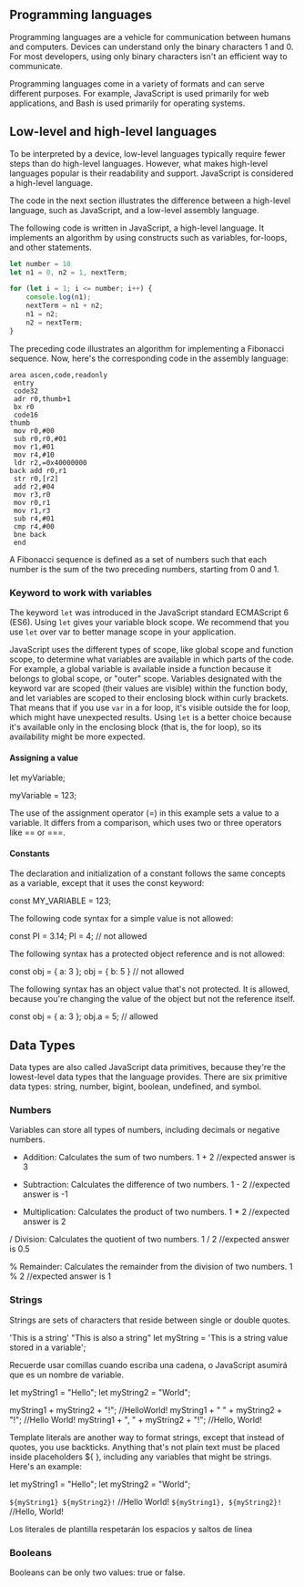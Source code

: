 
## Programming languages

Programming languages are a vehicle for communication between humans and computers. Devices can understand only the binary characters 1 and 0.
For most developers, using only binary characters isn't an efficient way to communicate.

Programming languages come in a variety of formats and can serve different purposes.
For example, JavaScript is used primarily for web applications, and Bash is used primarily for operating systems.

## Low-level and high-level languages

To be interpreted by a device, low-level languages typically require fewer steps than do high-level languages.
However, what makes high-level languages popular is their readability and support. JavaScript is considered a high-level language.

The code in the next section illustrates the difference between a high-level language, such as JavaScript, and a low-level assembly language.

The following code is written in JavaScript, a high-level language. It implements an algorithm by using constructs such as variables, for-loops, and other statements.

``` js
let number = 10
let n1 = 0, n2 = 1, nextTerm;

for (let i = 1; i <= number; i++) {
    console.log(n1);
    nextTerm = n1 + n2;
    n1 = n2;
    n2 = nextTerm;
}
```

The preceding code illustrates an algorithm for implementing a Fibonacci sequence. Now, here's the corresponding code in the assembly language:

``` cobol
area ascen,code,readonly
 entry
 code32
 adr r0,thumb+1
 bx r0
 code16
thumb
 mov r0,#00
 sub r0,r0,#01
 mov r1,#01
 mov r4,#10
 ldr r2,=0x40000000
back add r0,r1
 str r0,[r2]
 add r2,#04
 mov r3,r0
 mov r0,r1
 mov r1,r3
 sub r4,#01
 cmp r4,#00
 bne back
 end
```

A Fibonacci sequence is defined as a set of numbers such that each number is the sum of the two preceding numbers, starting from 0 and 1.

### Keyword to work with variables

The keyword `let` was introduced in the JavaScript standard ECMAScript 6 (ES6).
Using `let` gives your variable block scope.
We recommend that you use `let` over var to better manage scope in your application.

JavaScript uses the different types of scope, like global scope and function scope,
to determine what variables are available in which parts of the code.
For example, a global variable is available inside a function because it belongs to global scope, or "outer" scope.
Variables designated with the keyword var are scoped (their values are visible) within the function body, and let variables are scoped to their enclosing block within curly brackets.
That means that if you use `var` in a for loop, it's visible outside the for loop, which might have unexpected results.
Using `let` is a better choice because it's available only in the enclosing block (that is, the for loop), so its availability might be more expected.

#### Assigning a value

let myVariable;

myVariable = 123;

The use of the assignment operator (=) in this example sets a value to a variable.
It differs from a comparison, which uses two or three operators like == or ===.

#### Constants

The declaration and initialization of a constant follows the same concepts as a variable, except that it uses the const keyword:

const MY_VARIABLE = 123;

The following code syntax for a simple value is not allowed:

const PI = 3.14;
PI = 4; // not allowed

The following syntax has a protected object reference and is not allowed:

const obj = { a: 3 };
obj = { b: 5 } // not allowed

The following syntax has an object value that's not protected. It is allowed, because you're changing the value of the object but not the reference itself.

const obj = { a: 3 };
obj.a = 5;  // allowed

## Data Types

Data types are also called JavaScript data primitives, because they're the lowest-level data types that the language provides.
There are six primitive data types:
string, number, bigint, boolean, undefined, and symbol.

### Numbers

Variables can store all types of numbers, including decimals or negative numbers.

+ Addition: Calculates the sum of two numbers. 1 + 2 //expected answer is 3

+ Subtraction: Calculates the difference of two numbers. 1 - 2 //expected answer is -1

+ Multiplication: Calculates the product of two numbers. 1 * 2 //expected answer is 2

/ Division: Calculates the quotient of two numbers. 1 / 2 //expected answer is 0.5

% Remainder: Calculates the remainder from the division of two numbers. 1 % 2 //expected answer is 1

### Strings

Strings are sets of characters that reside between single or double quotes.

'This is a string'
"This is also a string"
let myString = 'This is a string value stored in a variable';

Recuerde usar comillas cuando escriba una cadena, o JavaScript asumirá que es un nombre de variable.

let myString1 = "Hello";
let myString2 = "World";

myString1 + myString2 + "!"; //HelloWorld!
myString1 + " " + myString2 + "!"; //Hello World!
myString1 + ", " + myString2 + "!"; //Hello, World!

Template literals are another way to format strings, except that instead of quotes, you use backticks. Anything that's not plain text must be placed inside placeholders ${ }, including any variables that might be strings. Here's an example:

let myString1 = "Hello";
let myString2 = "World";

`${myString1} ${myString2}!` //Hello World!
`${myString1}, ${myString2}!` //Hello, World!

Los literales de plantilla respetarán los espacios y saltos de línea

### Booleans

Booleans can be only two values: true or false.
